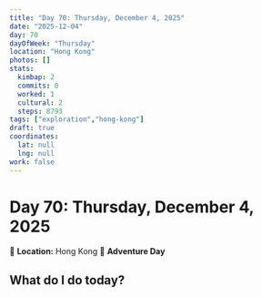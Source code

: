 ```yaml
---
title: "Day 70: Thursday, December 4, 2025"
date: "2025-12-04"
day: 70
dayOfWeek: "Thursday"
location: "Hong Kong"
photos: []
stats:
  kimbap: 2
  commits: 0
  worked: 1
  cultural: 2
  steps: 8793
tags: ["exploration","hong-kong"]
draft: true
coordinates:
  lat: null
  lng: null
work: false
---
```

# Day 70: Thursday, December 4, 2025

📍 **Location:** Hong Kong
🎒 **Adventure Day**

## What do I do today?



